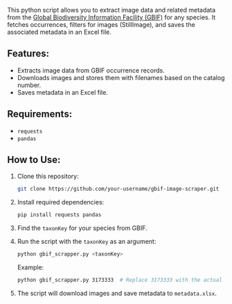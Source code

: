 This python script allows you to extract image data and related metadata from the [Global Biodiversity Information Facility (GBIF)](https://www.gbif.org/) for any species. It fetches occurrences, filters for images (StillImage), and saves the associated metadata in an Excel file.

## Features:
- Extracts image data from GBIF occurrence records.
- Downloads images and stores them with filenames based on the catalog number.
- Saves metadata in an Excel file.

## Requirements:
- `requests`
- `pandas`

## How to Use:
1. Clone this repository:
    ```bash
    git clone https://github.com/your-username/gbif-image-scraper.git
    ```

2. Install required dependencies:
    ```bash
    pip install requests pandas
    ```

3. Find the `taxonKey` for your species from GBIF.

4. Run the script with the `taxonKey` as an argument:
    ```bash
    python gbif_scrapper.py <taxonKey>
    ```
    Example:
    ```bash
    python gbif_scrapper.py 3173333  # Replace 3173333 with the actual taxonKey for your species
    ```

5. The script will download images and save metadata to `metadata.xlsx`.
